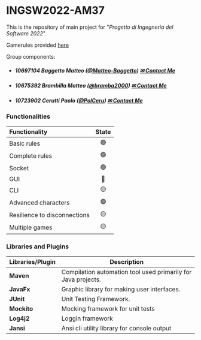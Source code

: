 # INGSW2022-AM37

This is the repository of main project for "_Progetto di Ingegneria del Software 2022_".

Gamerules provided [here](https://www.craniocreations.it/wp-content/uploads/2021/11/Eriantys_ITA_bassa.pdf)

Group components:

- ##### 10697104    Baggetto Matteo ([@Matteo-Baggetto](https://github.com/Matteo-Baggetto)) [✉ Contact Me](mailto:matteo.baggetto@mail.polimi.it)
- ##### 10675392    Brambilla Matteo ([@bramba2000](https://github.com/bramba2000)) [✉ Contact Me](mailto:matteo15.brambilla@mail.polimi.it)
- ##### 10723902    Cerutti Paolo ([@PolCeru](https://github.com/PolCeru)) [✉ Contact Me](mailto:paolo2.cerutti@mail.polimi.it)

### Functionalities

| Functionality                         | State |
|:--------------------------------------|:-----:|
| Basic rules                           |  🟢   |
| Complete rules                        |  🟢   |
| Socket                                |  🟢   |
| GUI                                   |  🔴   |
| CLI                                   |  🟡   |
| Advanced characters                   |  🟢   |
| Resilience to disconnections          |  🟡   |
| Multiple games                        |  🟡   |

### Libraries and Plugins

| Libraries/Plugin | Description                                                   |
|------------------|---------------------------------------------------------------|
| __Maven__        | Compilation automation tool used primarily for Java projects. |
| __JavaFx__       | Graphic library for making user interfaces.                   |
| __JUnit__        | Unit Testing Framework.                                       |
| __Mockito__      | Mocking framework for unit tests                              |
| __Log4j2__       | Loggin framework                                              |
| __Jansi__        | Ansi cli utility library for console output                   |
